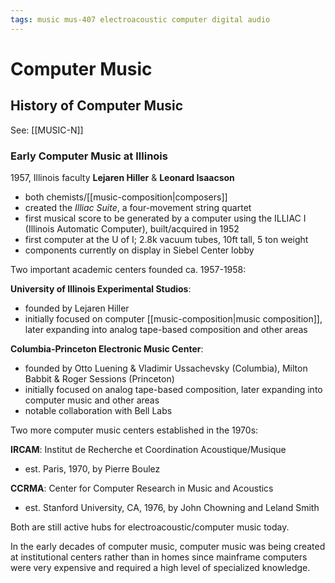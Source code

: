 ```yaml
---
tags: music mus-407 electroacoustic computer digital audio
---
```


# Computer Music

## History of Computer Music

See: [[MUSIC-N]]

### Early Computer Music at Illinois

1957, Illinois faculty **Lejaren Hiller** & **Leonard Isaacson**

- both chemists/[[music-composition|composers]]
- created the _Illiac Suite_, a four-movement string quartet
- first musical score to be generated by a computer using the ILLIAC I (Illinois Automatic Computer), built/acquired in 1952
- first computer at the U of I; 2.8k vacuum tubes, 10ft tall, 5 ton weight
- components currently on display in Siebel Center lobby

Two important academic centers founded ca. 1957-1958:

**University of Illinois Experimental Studios**:

- founded by Lejaren Hiller
- initially focused on computer [[music-composition|music composition]], later expanding into analog tape-based composition and other areas

**Columbia-Princeton Electronic Music Center**:

- founded by Otto Luening & Vladimir Ussachevsky (Columbia), Milton Babbit & Roger Sessions (Princeton)
- initially focused on analog tape-based composition, later expanding into computer music and other areas
- notable collaboration with Bell Labs

Two more computer music centers established in the 1970s:

**IRCAM**: Institut de Recherche et Coordination Acoustique/Musique

- est. Paris, 1970, by Pierre Boulez

**CCRMA**: Center for Computer Research in Music and Acoustics

- est. Stanford University, CA, 1976, by John Chowning and Leland Smith

Both are still active hubs for electroacoustic/computer music today.

In the early decades of computer music, computer music was being created at institutional centers rather than in homes since mainframe computers were very expensive and required a high level of specialized knowledge.
